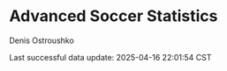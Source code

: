 # Advanced Soccer Statistics
Denis Ostroushko

<!-- gfm -->

Last successful data update: 2025-04-16 22:01:54 CST
